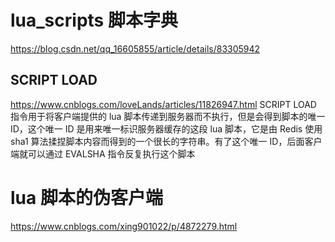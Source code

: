 # lua_scripts 脚本字典 
https://blog.csdn.net/qq_16605855/article/details/83305942

## SCRIPT LOAD
https://www.cnblogs.com/loveLands/articles/11826947.html
SCRIPT LOAD 指令用于将客户端提供的 lua 脚本传递到服务器而不执行，但是会得到脚本的唯一 ID，这个唯一 ID 是用来唯一标识服务器缓存的这段 lua 脚本，它是由 Redis 使用 sha1 算法揉捏脚本内容而得到的一个很长的字符串。有了这个唯一 ID，后面客户端就可以通过 EVALSHA 指令反复执行这个脚本

# lua 脚本的伪客户端
https://www.cnblogs.com/xing901022/p/4872279.html

